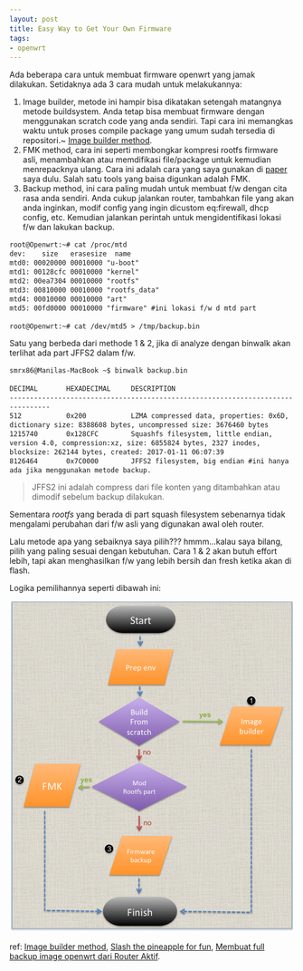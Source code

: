 ```yaml
---
layout: post
title: Easy Way to Get Your Own Firmware
tags:
- openwrt
---
```


Ada beberapa cara untuk membuat firmware openwrt yang jamak dilakukan. Setidaknya ada 3 cara mudah untuk melakukannya:

1. Image builder, metode ini hampir bisa dikatakan setengah matangnya metode buildsystem. Anda tetap bisa membuat firmware dengan menggunakan scratch code yang anda sendiri. Tapi cara ini memangkas waktu untuk proses compile package yang umum sudah tersedia di repositori.~ [Image builder method](https://openwrt.org/docs/guide-user/additional-software/imagebuilder).
2. FMK method, cara ini seperti membongkar kompresi rootfs firmware asli, menambahkan atau memdifikasi file/package untuk kemudian menrepacknya ulang. Cara ini adalah cara yang saya gunakan di [paper](https://github.com/smrx86/STPF2/raw/master/WP_Firmware%20Hacking%2C%20Slash%20the%20Pineapple%20for%20Fun%20(en).pdf) saya dulu. Salah satu tools yang baisa digunkan adalah FMK.
3. Backup method, ini cara paling mudah untuk membuat f/w dengan cita rasa anda sendiri. Anda cukup jalankan router, tambahkan file yang akan anda inginkan, modif config yang ingin dicustom eq:firewall, dhcp config, etc. Kemudian jalankan perintah untuk mengidentifikasi lokasi f/w dan lakukan backup. 

```
root@Openwrt:~# cat /proc/mtd
dev:    size   erasesize  name
mtd0: 00020000 00010000 "u-boot"
mtd1: 00128cfc 00010000 "kernel"
mtd2: 00ea7304 00010000 "rootfs"
mtd3: 00810000 00010000 "rootfs_data"
mtd4: 00010000 00010000 "art"
mtd5: 00fd0000 00010000 "firmware" #ini lokasi f/w d mtd part

root@Openwrt:~# cat /dev/mtd5 > /tmp/backup.bin
```
Satu yang berbeda dari methode 1 & 2, jika di analyze dengan binwalk akan terlihat ada part JFFS2 dalam f/w.

```
smrx86@Manilas-MacBook ~$ binwalk backup.bin

DECIMAL       HEXADECIMAL     DESCRIPTION
--------------------------------------------------------------------------------
512           0x200           LZMA compressed data, properties: 0x6D, dictionary size: 8388608 bytes, uncompressed size: 3676460 bytes
1215740       0x128CFC        Squashfs filesystem, little endian, version 4.0, compression:xz, size: 6855824 bytes, 2327 inodes, blocksize: 262144 bytes, created: 2017-01-11 06:07:39
8126464       0x7C0000        JFFS2 filesystem, big endian #ini hanya ada jika menggunakan metode backup.
```

>JFFS2 ini adalah compress dari file konten yang ditambahkan atau dimodif sebelum backup dilakukan. 

Sementara _rootfs_ yang berada di part squash filesystem sebenarnya tidak mengalami perubahan dari f/w asli yang digunakan awal oleh router.

Lalu metode apa yang sebaiknya saya pilih??? hmmm...kalau saya bilang, pilih yang paling sesuai dengan kebutuhan. Cara 1 & 2 akan butuh effort lebih, tapi akan menghasilkan f/w yang lebih bersih dan fresh ketika akan di flash.

Logika pemilihannya seperti dibawah ini:

![alt text](/images/optionbuilder.png "optionbuild") 

ref: [Image builder method](https://openwrt.org/docs/guide-user/additional-software/imagebuilder), [Slash the pineapple for fun](https://github.com/smrx86/STPF2/raw/master/WP_Firmware%20Hacking%2C%20Slash%20the%20Pineapple%20for%20Fun%20(en).pdf), [Membuat full backup image openwrt dari Router Aktif](http://inranrumani.blogspot.com/2011/10/membuat-full-backup-image-openwrt-dari.html).

